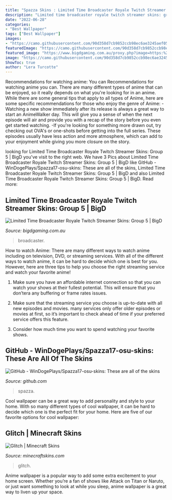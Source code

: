 ```yaml
---
title: "Spazza Skins : Limited Time Broadcaster Royale Twitch Streamer Skins: Group 5"
description: "Limited time broadcaster royale twitch streamer skins: group 5"
date: "2022-06-28"
categories:
- "Best Wallpaper"
tags: ["Best Wallpaper"]
images:
- "https://camo.githubusercontent.com/90d358d7cb9852ccb98ec6ae3245aef0587877bb8b96b383ddd356be957f3874/68747470733a2f2f6f73752e7070792e73682f73732f31353534303532372f34616265"
featuredImage: "https://camo.githubusercontent.com/90d358d7cb9852ccb98ec6ae3245aef0587877bb8b96b383ddd356be957f3874/68747470733a2f2f6f73752e7070792e73682f73732f31353534303532372f34616265"
featured_image: "https://www.bigdgaming.com.au/proxy.php?image=https:%2F%2Fsteamcdn-a.akamaihd.net%2Fsteamcommunity%2Fpublic%2Fimages%2Fclans%2F27971017%2F6955a48bc6a06a502ad54815794f34a1a6192168.png&amp;hash=49ec1eacd2eec8c2afa6b5a4decb7338"
image: "https://camo.githubusercontent.com/90d358d7cb9852ccb98ec6ae3245aef0587877bb8b96b383ddd356be957f3874/68747470733a2f2f6f73752e7070792e73682f73732f31353534303532372f34616265"
ShowToc: true
author: "Lera Turcotte"
---
```



Recommendations for watching anime: You can
Recommendations for watching anime you can. There are many different types of anime that can be enjoyed, so it really depends on what you're looking for in an anime. While there are some general tips that apply to all types of Anime, here are some specific recommendations for those who enjoy the genre of Anime: 
-Watching a new show immediately after its release is always a great way to start an AnimeWalker day. This will give you a sense of when the next episode will air and provide you with a recap of the story before you even get started watching. 
-If you're looking for something more drawn out, try checking out OVA's or one-shots before getting into the full series. These episodes usually have less action and more atmosphere, which can add to your enjoyment while giving you more closure on the story.

	

		
looking for Limited Time Broadcaster Royale Twitch Streamer Skins: Group 5 | BigD you've visit to the right web. We have 3 Pics about Limited Time Broadcaster Royale Twitch Streamer Skins: Group 5 | BigD like GitHub - WinDogePlays/Spazza17-osu-skins: These are all of the skins, Limited Time Broadcaster Royale Twitch Streamer Skins: Group 5 | BigD and also Limited Time Broadcaster Royale Twitch Streamer Skins: Group 5 | BigD. Read more:
		
    
## Limited Time Broadcaster Royale Twitch Streamer Skins: Group 5 | BigD

<img loading=lazy src="https://www.bigdgaming.com.au/proxy.php?image=https:%2F%2Fsteamcdn-a.akamaihd.net%2Fsteamcommunity%2Fpublic%2Fimages%2Fclans%2F27971017%2F6955a48bc6a06a502ad54815794f34a1a6192168.png&amp;hash=49ec1eacd2eec8c2afa6b5a4decb7338" onerror="this.onerror=null;this.src='https://tse1.mm.bing.net/th?id=OIP.lOAUEEapxVpn_QAn9xW8bgHaDC&amp;pid=15.1';" alt="Limited Time Broadcaster Royale Twitch Streamer Skins: Group 5 | BigD">

_Source: bigdgaming.com.au_

>broadcaster. 

	

How to watch Anime: There are many different ways to watch anime including on television, DVD, or streaming services.
With all of the different ways to watch anime, it can be hard to decide which one is best for you. However, here are three tips to help you choose the right streaming service and watch your favorite anime!
1. Make sure you have an affordable internet connection so that you can watch your shows at their fullest potential. This will ensure that you don’tera any buffering or frame rates issues.

2. Make sure that the streaming service you choose is up-to-date with all new episodes and movies. many services only offer older episodes or movies at first, so it’s important to check ahead of time if your preferred service offers this feature.

3. Consider how much time you want to spend watching your favorite shows.

    
## GitHub - WinDogePlays/Spazza17-osu-skins: These Are All Of The Skins

<img loading=lazy src="https://camo.githubusercontent.com/90d358d7cb9852ccb98ec6ae3245aef0587877bb8b96b383ddd356be957f3874/68747470733a2f2f6f73752e7070792e73682f73732f31353534303532372f34616265" onerror="this.onerror=null;this.src='https://tse2.mm.bing.net/th?id=OIP.kNnJZZIdwavLNE2A4GfwjAHaEo&amp;pid=15.1';" alt="GitHub - WinDogePlays/Spazza17-osu-skins: These are all of the skins">

_Source: github.com_

>spazza. 

	

Cool wallpaper can be a great way to add personality and style to your home. With so many different types of cool wallpaper, it can be hard to decide which one is the perfect fit for your home. Here are five of our favorite options for cool wallpaper: 

    
## Glitch | Minecraft Skins

<img loading=lazy src="https://www.minecraftskins.com/uploads/preview-skins/2021/06/14/the-glitch-18114835.png?v422" onerror="this.onerror=null;this.src='https://tse4.mm.bing.net/th?id=OIP.9BZTiQKO8hhtPH6DgnF79wAAAA&amp;pid=15.1';" alt="Glitch | Minecraft Skins">

_Source: minecraftskins.com_

>glitch. 

	

Anime wallpaper is a popular way to add some extra excitement to your home screen. Whether you’re a fan of shows like Attack on Titan or Naruto, or just want something to look at while you sleep, anime wallpaper is a great way to liven up your space.

